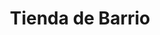 ---
title: "Tienda de Barrio"
url: /ciudad-satelite/tienda-de-barrio-calle-hermano-e-morales-2/
shop: comodidad
---